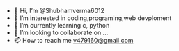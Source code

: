 - 👋 Hi, I’m @Shubhamverma6012
- 👀 I’m interested in coding,programing,web devploment
- 🌱 I’m currently learning c, python
- 💞️ I’m looking to collaborate on ...
- 📫 How to reach me  <v479160@gmail.com>

<!---
Shubhamverma6012/Shubhamverma6012 is a ✨ special ✨ repository because its `README.md` (this file) appears on your GitHub profile.
You can click the Preview link to take a look at your changes.
--->
